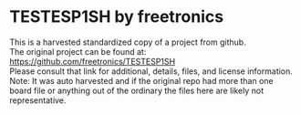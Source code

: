 
# TESTESP1SH by freetronics  
This is a harvested standardized copy of a project from github.  
The original project can be found at:  
https://github.com/freetronics/TESTESP1SH  
Please consult that link for additional, details, files, and license information.  
Note: It was auto harvested and if the original repo had more than one board file or anything out of the ordinary the files here are likely not representative.  
    